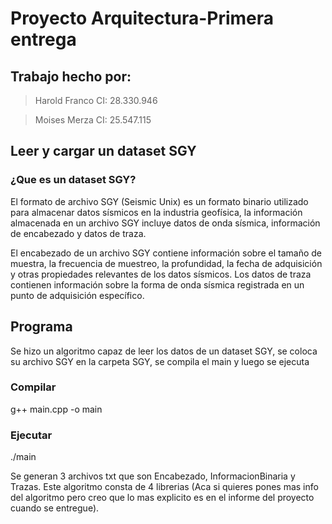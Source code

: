 # Proyecto Arquitectura-Primera entrega
## Trabajo hecho por: 
>Harold Franco 
>CI: 28.330.946

>Moises Merza
>CI: 25.547.115

## Leer y cargar un dataset SGY

### ¿Que es un dataset SGY?

El formato de archivo SGY (Seismic Unix) es un formato binario utilizado para almacenar datos sísmicos en la industria geofísica,
la información almacenada en un archivo SGY incluye datos de onda sísmica, información de encabezado y datos de traza.

El encabezado de un archivo SGY contiene información sobre el tamaño de muestra, la frecuencia de muestreo, la profundidad, la fecha de adquisición y otras propiedades relevantes de los datos sísmicos. Los datos de traza contienen información sobre la forma de onda sísmica registrada en un punto de adquisición específico.

## Programa

Se hizo un algoritmo capaz de leer los datos de un dataset SGY, se coloca su archivo SGY en la carpeta SGY, se compila el main y luego se ejecuta

### Compilar
g++ main.cpp -o main

### Ejecutar
./main

Se generan 3 archivos txt que son Encabezado, InformacionBinaria y Trazas. Este algoritmo consta de 4 librerias (Aca si quieres pones mas info del algoritmo pero creo que lo mas explicito es en el informe del proyecto cuando se entregue). 


